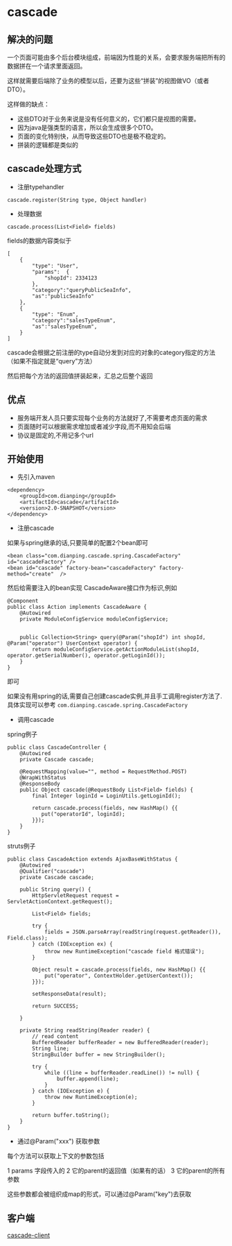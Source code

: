 # cascade


## 解决的问题
一个页面可能由多个后台模块组成，前端因为性能的关系，会要求服务端把所有的数据拼在一个请求里面返回。

这样就需要后端除了业务的模型以后，还要为这些“拼装”的视图做VO（或者DTO）。

这样做的缺点：

- 这些DTO对于业务来说是没有任何意义的，它们都只是视图的需要。
- 因为java是强类型的语言，所以会生成很多个DTO。
- 页面的变化特别快，从而导致这些DTO也是极不稳定的。
- 拼装的逻辑都是类似的

## cascade处理方式

- 注册typehandler

```
cascade.register(String type, Object handler)
```

- 处理数据

```
cascade.process(List<Field> fields)
```

fields的数据内容类似于

```
[
    {
        "type": "User",
        "params":  {
            "shopId": 2334123
        },
        "category":"queryPublicSeaInfo",
        "as":"publicSeaInfo"
    },
    {
        "type": "Enum",
        "category":"salesTypeEnum",
        "as":"salesTypeEnum",
    }
]
```

cascade会根据之前注册的type自动分发到对应的对象的category指定的方法（如果不指定就是“query”方法）

然后把每个方法的返回值拼装起来，汇总之后整个返回

## 优点
- 服务端开发人员只要实现每个业务的方法就好了,不需要考虑页面的需求
- 页面随时可以根据需求增加或者减少字段,而不用知会后端
- 协议是固定的,不用记多个url


## 开始使用
- 先引入maven

```
<dependency>
    <groupId>com.dianping</groupId>
    <artifactId>cascade</artifactId>
    <version>2.0-SNAPSHOT</version>
</dependency>
```

- 注册cascade

如果与spring继承的话,只要简单的配置2个bean即可

```
<bean class="com.dianping.cascade.spring.CascadeFactory" id="cascadeFactory" />
<bean id="cascade" factory-bean="cascadeFactory" factory-method="create"  />
```

然后给需要注入的bean实现 CascadeAware接口作为标识,例如

```
@Component
public class Action implements CascadeAware {
    @Autowired
    private ModuleConfigService moduleConfigService;


    public Collection<String> query(@Param("shopId") int shopId, @Param("operator") UserContext operator) {
        return moduleConfigService.getActionModuleList(shopId, operator.getSerialNumber(), operator.getLoginId());
    }
}
```

即可

如果没有用spring的话,需要自己创建cascade实例,并且手工调用register方法了. 具体实现可以参考 `com.dianping.cascade.spring.CascadeFactory`


- 调用cascade


spring例子

```
public class CascadeController {
    @Autowired
    private Cascade cascade;

    @RequestMapping(value="", method = RequestMethod.POST)
    @WrapWithStatus
    @ResponseBody
    public Object cascade(@RequestBody List<Field> fields) {
        final Integer loginId = LoginUtils.getLoginId();

        return cascade.process(fields, new HashMap() {{
           put("operatorId", loginId);
        }});
    }
}
```


struts例子


```
public class CascadeAction extends AjaxBaseWithStatus {
    @Autowired
    @Qualifier("cascade")
    private Cascade cascade;

    public String query() {
        HttpServletRequest request = ServletActionContext.getRequest();

        List<Field> fields;

        try {
            fields = JSON.parseArray(readString(request.getReader()), Field.class);
        } catch (IOException ex) {
            throw new RuntimeException("cascade field 格式错误");
        }

        Object result = cascade.process(fields, new HashMap() {{
            put("operator", ContextHolder.getUserContext());
        }});

        setResponseData(result);

        return SUCCESS;

    }

    private String readString(Reader reader) {
        // read content
        BufferedReader bufferReader = new BufferedReader(reader);
        String line;
        StringBuilder buffer = new StringBuilder();

        try {
            while ((line = bufferReader.readLine()) != null) {
                buffer.append(line);
            }
        } catch (IOException e) {
            throw new RuntimeException(e);
        }

        return buffer.toString();
    }
}

```

- 通过@Param("xxx") 获取参数

每个方法可以获取上下文的参数包括

1 params 字段传入的
2 它的parent的返回值（如果有的话）
3 它的parent的所有参数

这些参数都会被组织成map的形式，可以通过@Param("key")去获取

## 客户端

[cascade-client](http://code.dianpingoa.com/cascade/cascade-client/tree/master)